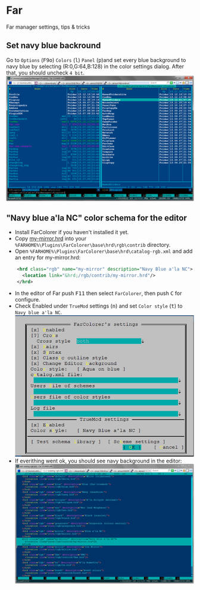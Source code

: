 # Far
Far manager settings, tips &amp; tricks

## Set navy blue backround
Go to `Options` (<kbd>F9</kbd><kbd>o</kbd>) `Colors` (<kbd>l</kbd>) `Panel` (<kbd>p</kbd>)and set every blue background to navy blue by selecting (R:0,G:64,B:128) in the color settings dialog. After that, you should uncheck `4 bit`.
![Screenshot](https://github.com/mattia72/Far/blob/master/Far%203.0.4400%20x86.png?raw=true "Screenshot")

## "Navy blue a'la NC" color schema for the editor
* Install FarColorer if you haven't installed it yet.
* Copy [my-mirror.hrd](https://github.com/mattia72/Far/blob/master/Plugins/FarColorer/base/hrd/rgb/contrib/my-mirror.hrd) into your `%FARHOME%\Plugins\FarColorer\base\hrd\rgb\contrib` directory.
* Open `%FARHOME%\Plugins\FarColorer\base\hrd\catalog-rgb.xml` and add an entry for my-mirror.hrd:
```xml
    <hrd class="rgb" name="my-mirror" description="Navy Blue a'la NC">
      <location link="&hrd;/rgb/contrib/my-mirror.hrd"/>
    </hrd>
```
* In the editor of Far push <kbd>F11</kbd> then select `FarColorer`, then push <kbd>C</kbd> for configure.
* Check Enabled under `TrueMod` settings (<kbd>n</kbd>) and set `Color style` (<kbd>t</kbd>) to `Navy blue a'la NC`.
![Settings](https://github.com/mattia72/Far/blob/master/FarColorer-settings.png?raw=true "Settings")
* If everithing went ok, you should see navy background in the editor:
![Screenshot](https://github.com/mattia72/Far/blob/master/edit-catalog-rgb.xml.png?raw=true "Screenshot")

